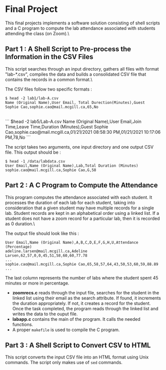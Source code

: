 # Final Project
This final projects implements a software solution consisting of shell scripts and a C program to compute the lab attendance associated with students attending the class (on Zoom).\

## Part 1 : A Shell Script to Pre-process the Information in the CSV Files
This script searches through an input directory, gathers all files with format "lab-\*.csv", compiles the data and builds a consolidated CSV file that contains the records in a common format.\

The CSV files follow two specific formats : 

```
$ head -2 lab1/lab-A.csv
Name (Original Name),User Email, Total Durection(Minutes),Guest
Sophie Cao,sophie.cao@mail.mcgill.ca,65,No
```
<br>
```
$head -2 lab5/Lab-A.csv
Name (Original Name),User Email,Join Time,Leave Time,Duration (Minutes),Guest
Sophie Cao,sophie.cao@mail.mcgill.ca,01/21/2021 08:58:30 PM,01/21/2021 10:17:06 PM,78,No
```

The script takes two arguments, one input directory and one output CSV file. This output should be :

```
$ head -1 /data/labdata.csv
User Email,Name (Original Name),Lab,Total Duration (Minutes)
sophie.cao@mail.mcgill.ca,Sophie Cao,G,58
```

## Part 2 : A C Program to Compute the Attendance
This program computes the attendance associated with each student. It processes the duration of each lab for each student, taking into consideration that a given student may have multiple records for a single lab. 
Student records are kept in an alphabetical order using a linked list. If a student does not have a zoom record for a particular lab, then it is recorded as 0 duration.\

The output file should look like this :

```
User Email,Name (Original Name),A,B,C,D,E,F,G,H,U,Attendance (Percentage)
adeline.larsen@mail.mcgill.ca,Adeline Larsen,62,57,0,0,45,51,58,60,60,77.78
...
sophie.cao@mail.mcgill.ca,Sophie Cao,65,58,57,64,43,50,53,60,59,88.89
...
```

The last column represents the number of labs where the student spent 45 minutes or more in percentage.

* __zoomrecs.c__ reads through the input file, searches for the student in the linked list using their email as the search attribute. If found, it increments the duration appropriately. If not, it creates a record for the student. Once the task completed, the program reads through the linked list and writes the data to the ouput file.
* __labapp.c__ contains the main of the program. It calls the needed functions.
* A proper ```makefile``` is used to compile the C program.

## Part 3 : A Shell Script to Convert CSV to HTML
This script converts the input CSV file into an HTML format using Unix commands. The script only makes use of ```sed``` commands.
